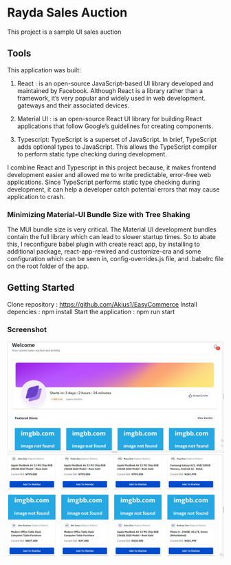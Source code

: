 # Rayda Sales Auction

This project is a sample UI sales auction

## Tools
This application was built:

1. React : is an open-source JavaScript-based UI library developed and maintained by Facebook. Although React is a library rather than a framework, it’s very popular and widely used in web development.
gateways and their associated devices.

2. Material UI : is an open-source React UI library for building React applications that follow Google’s guidelines for creating components.

3. Typescript: TypeScript is a superset of JavaScript. In brief, TypeScript adds optional types to JavaScript. This allows the TypeScript compiler to perform static type checking during development.

I combine React and Typescript in this project because, it makes frontend development easier and allowed me to write predictable, error-free web applications. Since TypeScript performs static type checking during development, it can help a developer catch potential errors that may cause application to crash.


### Minimizing Material-UI Bundle Size with Tree Shaking

The MUI bundle size is very critical.
The Material UI development bundles contain the full library which can lead to slower startup times. So to abate this, I reconfigure babel plugin with create react app, by installing to additional package, react-app-rewired and customize-cra and some configuration which can be seen in, config-overrides.js file, and .babelrc file on the root folder of the app.

## Getting Started

Clone repository : https://github.com/Akius1/EasyCommerce
Install depencies : npm install
Start the application : npm run start

### Screenshot

![alt text](https://github.com/Akius1/EasyCommerce/blob/main/src/Assets/images/image2.jpg?raw=true)
![alt text](https://github.com/Akius1/EasyCommerce/blob/main/src/Assets/images/image3.jpg?raw=true)